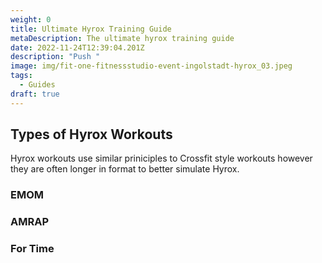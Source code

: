 ```yaml
---
weight: 0
title: Ultimate Hyrox Training Guide
metaDescription: The ultimate hyrox training guide
date: 2022-11-24T12:39:04.201Z
description: "Push "
image: img/fit-one-fitnessstudio-event-ingolstadt-hyrox_03.jpeg
tags:
  - Guides
draft: true
---
```



## Types of Hyrox Workouts

Hyrox workouts use similar priniciples to Crossfit style workouts however they are often longer in format to better simulate Hyrox.



### EMOM



### AMRAP 



### For Time